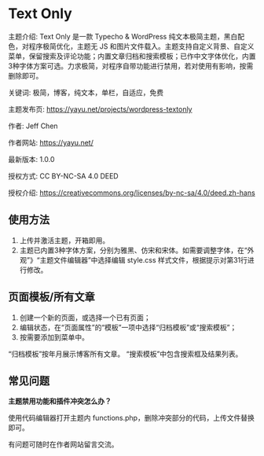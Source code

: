 # Text Only

主题介绍: Text Only 是一款 Typecho & WordPress 纯文本极简主题，黑白配色，对程序极简优化，主题无 JS 和图片文件载入。主题支持自定义背景、自定义菜单，保留搜索及评论功能；内置文章归档和搜索模板；已作中文字体优化，内置3种字体方案可选。力求极简，对程序自带功能进行禁用，若对使用有影响，按需删除即可。

关键词: 极简，博客，纯文本，单栏，自适应，免费

主题发布页: https://yayu.net/projects/wordpress-textonly

作者: Jeff Chen

作者网站: https://yayu.net/

最新版本: 1.0.0

授权方式: CC BY-NC-SA 4.0 DEED

授权介绍: https://creativecommons.org/licenses/by-nc-sa/4.0/deed.zh-hans


## 使用方法

1. 上传并激活主题，开箱即用。
2. 主题已内置3种字体方案，分别为雅黑、仿宋和宋体。如需要调整字体，在“外观”》“主题文件编辑器”中选择编辑 style.css 样式文件，根据提示对第31行进行修改。


## 页面模板/所有文章

1. 创建一个新的页面，或选择一个已有页面；
2. 编辑状态，在“页面属性”的“模板”一项中选择“归档模板”或“搜索模板”；
3. 按需要添加到菜单中。

“归档模板”按年月展示博客所有文章。
“搜索模板”中包含搜索框及结果列表。


## 常见问题

__主题禁用功能和插件冲突怎么办？__

使用代码编辑器打开主题内 functions.php，删除冲突部分的代码，上传文件替换即可。

有问题可随时在作者网站留言交流。